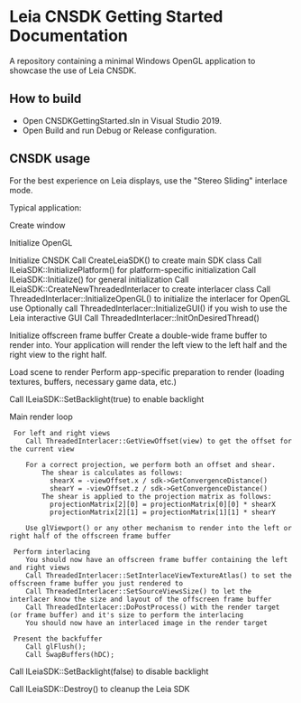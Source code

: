 # Leia CNSDK Getting Started Documentation

A repository containing a minimal Windows OpenGL application to showcase the use of Leia CNSDK.

## How to build

 * Open CNSDKGettingStarted.sln in Visual Studio 2019.
 * Open Build and run Debug or Release configuration.

## CNSDK usage

For the best experience on Leia displays, use the "Stereo Sliding" interlace mode.

Typical application:

  Create window

  Initialize OpenGL

  Initialize CNSDK
    Call CreateLeiaSDK() to create main SDK class
    Call ILeiaSDK::InitializePlatform() for platform-specific initialization
    Call ILeiaSDK::Initialize() for general initialization
    Call ILeiaSDK::CreateNewThreadedInterlacer to create interlacer class
    Call ThreadedInterlacer::InitializeOpenGL() to initialize the interlacer for OpenGL use
    Optionally call ThreadedInterlacer::InitializeGUI() if you wish to use the Leia interactive GUI
    Call ThreadedInterlacer::InitOnDesiredThread()

  Initialize offscreen frame buffer
    Create a double-wide frame buffer to render into.
    Your application will render the left view to the left half and the right view to the right half.

  Load scene to render
     Perform app-specific preparation to render (loading textures, buffers, necessary game data, etc.)

  Call ILeiaSDK::SetBacklight(true) to enable backlight

  Main render loop

     For left and right views
        Call ThreadedInterlacer::GetViewOffset(view) to get the offset for the current view

        For a correct projection, we perform both an offset and shear. 
            The shear is calculates as follows:
              shearX = -viewOffset.x / sdk->GetConvergenceDistance()
              shearY = -viewOffset.z / sdk->GetConvergenceDistance()
            The shear is applied to the projection matrix as follows:
              projectionMatrix[2][0] = projectionMatrix[0][0] * shearX
              projectionMatrix[2][1] = projectionMatrix[1][1] * shearY
        
        Use glViewport() or any other mechanism to render into the left or right half of the offscreen frame buffer

     Perform interlacing
        You should now have an offscreen frame buffer containing the left and right views     
        Call ThreadedInterlacer::SetInterlaceViewTextureAtlas() to set the offscreen frame buffer you just rendered to
        Call ThreadedInterlacer::SetSourceViewsSize() to let the interlacer know the size and layout of the offscreen frame buffer
        Call ThreadedInterlacer::DoPostProcess() with the render target (or frame buffer) and it's size to perform the interlacing
        You should now have an interlaced image in the render target

     Present the backfuffer
        Call glFlush();
        Call SwapBuffers(hDC);

  Call ILeiaSDK::SetBacklight(false) to disable backlight

  Call ILeiaSDK::Destroy() to cleanup the Leia SDK